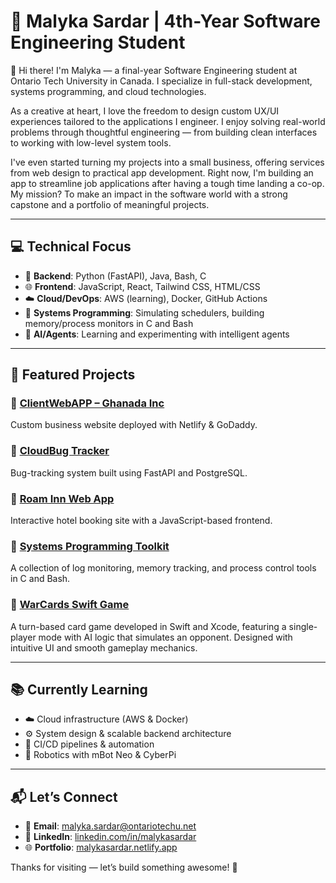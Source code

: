 # 🚀 Malyka Sardar | 4th-Year Software Engineering Student

👋 Hi there! I'm Malyka — a final-year Software Engineering student at Ontario Tech University in Canada. I specialize in full-stack development, systems programming, and cloud technologies.

As a creative at heart, I love the freedom to design custom UX/UI experiences tailored to the applications I engineer. I enjoy solving real-world problems through thoughtful engineering — from building clean interfaces to working with low-level system tools.

I've even started turning my projects into a small business, offering services from web design to practical app development. Right now, I'm building an app to streamline job applications after having a tough time landing a co-op. My mission? To make an impact in the software world with a strong capstone and a portfolio of meaningful projects.

---

## 💻 Technical Focus

- 🔧 **Backend**: Python (FastAPI), Java, Bash, C
- 🌐 **Frontend**: JavaScript, React, Tailwind CSS, HTML/CSS
- ☁️ **Cloud/DevOps**: AWS (learning), Docker, GitHub Actions
- 🧠 **Systems Programming**: Simulating schedulers, building memory/process monitors in C and Bash
- 🤖 **AI/Agents**: Learning and experimenting with intelligent agents

---

## 🌟 Featured Projects

### 🔹 [ClientWebAPP – Ghanada Inc](https://github.com/malykasardar/ClientWebAPP-GhanadaInc)
Custom business website deployed with Netlify & GoDaddy.

### 🔹 [CloudBug Tracker](https://github.com/malykasardar/cloudbug-tracker-)
Bug-tracking system built using FastAPI and PostgreSQL.

### 🔹 [Roam Inn Web App](https://github.com/malykasardar/Roam-Inn-WebApp-)
Interactive hotel booking site with a JavaScript-based frontend.

### 🔹 [Systems Programming Toolkit](https://github.com/malykasardar/Systems-Programming-Final)
A collection of log monitoring, memory tracking, and process control tools in C and Bash.

### 🔹 [WarCards Swift Game](https://github.com/malykasardar/WarcardsSwift)
A turn-based card game developed in Swift and Xcode, featuring a single-player mode with AI logic that simulates an opponent. Designed with intuitive UI and smooth gameplay mechanics.

---

## 📚 Currently Learning

- ☁️ Cloud infrastructure (AWS & Docker)
- ⚙️ System design & scalable backend architecture
- 🔁 CI/CD pipelines & automation
- 🤖 Robotics with mBot Neo & CyberPi

---

## 📬 Let’s Connect

- 📩 **Email**: malyka.sardar@ontariotechu.net  
- 💼 **LinkedIn**: [linkedin.com/in/malykasardar](https://linkedin.com/in/malykasardar)  
- 🌐 **Portfolio**: [malykasardar.netlify.app](https://malykasardar.netlify.app)

Thanks for visiting — let’s build something awesome! 🌱
